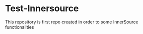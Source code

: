 # Test-Innersource
This repository is first repo created in order to some InnerSource functionalities 
